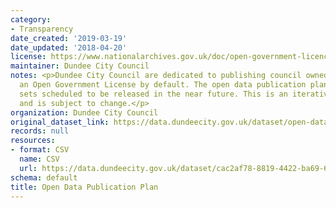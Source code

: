 ```yaml
---
category:
- Transparency
date_created: '2019-03-19'
date_updated: '2018-04-20'
license: https://www.nationalarchives.gov.uk/doc/open-government-licence/version/3/
maintainer: Dundee City Council
notes: <p>Dundee City Council are dedicated to publishing council owned data under
  an Open Government License by default. The open data publication plan outlines data
  sets scheduled to be released in the near future. This is an iterative document
  and is subject to change.</p>
organization: Dundee City Council
original_dataset_link: https://data.dundeecity.gov.uk/dataset/open-data-publication-plan
records: null
resources:
- format: CSV
  name: CSV
  url: https://data.dundeecity.gov.uk/dataset/cac2af78-8819-4422-ba69-65d858f7d6a1/resource/053cc295-3622-4ad2-92b0-2f2f872e83f9/download/publication-plan_progress-report-pub-plan.csv
schema: default
title: Open Data Publication Plan
---
```

